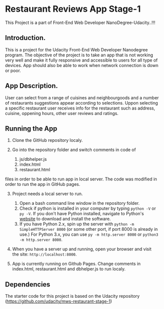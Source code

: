 # Restaurant Reviews App Stage-1

This Project is a part of Front-End Web Developer NanoDegree-Udacity..!!!

## Introduction.

This is a project for the Udacity Front-End Web Developer
Nanodegree program. The objective of the project is to
take an app that is not working very well and make it fully
responsive and accessible to users for all type of devices.
App should also be able to work when network connection
is down or poor.

## App Description.

User can select from a range of cuisines and neighbourgoods
and a number of restaurants suggestions appear according to
selections. Uppon selecting a specific restaurant user receives
info for the restaurant such as address, cuisine, oppening hours,
other user reviews and ratings.

## Running the App

1. Clone the GitHub repository localy.

2. Go into the repository folder and switch comments in code of

	1. js/dbhelper.js
	2. index.html
	3. restaurant.html

files in order to be able to run app in local server. The code
was modified in order to run the app in GitHub pages.

3. Project needs a local server to run.
	1. Open a bash command line window in the repository folder.
	2. Check if python is installed in your computer by typing `python -V` or `py -V`. If you don't have Python installed, navigate to Python's [website](https://www.python.org/) to download and install the software.
	3. If you have Python 2.x, spin up the server with `python -m SimpleHTTPServer 8000` (or some other port, if port 8000 is already in use.) For Python 3.x, you can use `py -m http.server 8000` or `python3 -m http.server 8000`.

4. When you have a server up and running, open your browser and
visit the site: `http://localhost:8000`.

5. App is currently running on Github Pages. Change comments
in index.html, restaurant.html and dbhelper.js to run localy.

## Dependencies

The starter code for this project is based on the Udacity repository
(https://github.com/udacity/mws-restaurant-stage-1)
